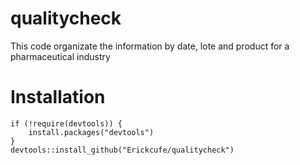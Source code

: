 # qualitycheck
This code organizate the information by date, lote and product for a pharmaceutical industry

# Installation
```
if (!require(devtools)) {
    install.packages("devtools")
}
devtools::install_github("Erickcufe/qualitycheck")
```
